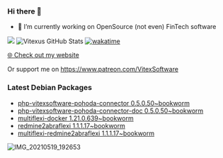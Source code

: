 ### Hi there 👋

- 🔭 I’m currently working on OpenSource  (not even) FinTech software

![](https://komarev.com/ghpvc/?username=Vitexus)
![Vitexus GitHub Stats](https://github-readme-stats.vercel.app/api?username=Vitexus&show_icons=true)
[![wakatime](https://wakatime.com/badge/user/5abba9ca-813e-43ac-9b5f-b1cfdf3dc1c7.svg)](https://wakatime.com/@5abba9ca-813e-43ac-9b5f-b1cfdf3dc1c7)

<p><a href="https://vitexsoftware.cz">🌐 Check out my website</a></p>

Or support me on https://www.patreon.com/VitexSoftware

### Latest Debian Packages
<!-- DEBIAN-PACKAGES-LIST:START -->
- [php-vitexsoftware-pohoda-connector 0.5.0.50~bookworm](https://repo.vitexsoftware.com/package.php?package=php-vitexsoftware-pohoda-connector)
- [php-vitexsoftware-pohoda-connector-doc 0.5.0.50~bookworm](https://repo.vitexsoftware.com/package.php?package=php-vitexsoftware-pohoda-connector-doc)
- [multiflexi-docker 1.21.0.639~bookworm](https://repo.vitexsoftware.com/package.php?package=multiflexi-docker)
- [redmine2abraflexi 1.1.1.17~bookworm](https://repo.vitexsoftware.com/package.php?package=redmine2abraflexi)
- [multiflexi-redmine2abraflexi 1.1.1.17~bookworm](https://repo.vitexsoftware.com/package.php?package=multiflexi-redmine2abraflexi)
<!-- DEBIAN-PACKAGES-LIST:END -->

![IMG_20210519_192653](https://user-images.githubusercontent.com/2621130/120022731-1bd48900-bfed-11eb-90f9-4f88f560b8b7.jpg)

<!--
**Vitexus/Vitexus** is a ✨ _special_ ✨ repository because its `README.md` (this file) appears on your GitHub profile.

Here are some ideas to get you started:

- 🌱 I’m currently learning ...
- 👯 I’m looking to collaborate on ...
- 🤔 I’m looking for help with ...
- 💬 Ask me about ...
- 📫 How to reach me: ...
- 😄 Pronouns: ...
- ⚡ Fun fact: ...
-->


